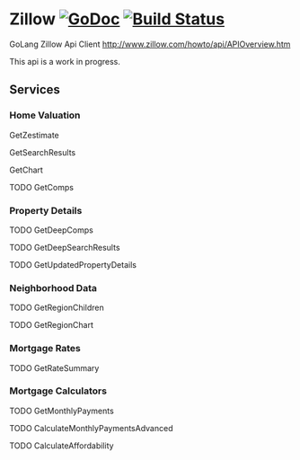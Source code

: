 # Zillow [![GoDoc](https://godoc.org/github.com/jmank88/zillow?status.svg)](https://godoc.org/github.com/jmank88/zillow) [![Build Status](https://travis-ci.org/jmank88/zillow.svg)](https://travis-ci.org/jmank88/zillow)
GoLang Zillow Api Client
http://www.zillow.com/howto/api/APIOverview.htm

This api is a work in progress.

## Services
### Home Valuation
GetZestimate

GetSearchResults

GetChart

TODO GetComps

### Property Details
TODO GetDeepComps

TODO GetDeepSearchResults

TODO GetUpdatedPropertyDetails

### Neighborhood Data
TODO GetRegionChildren

TODO GetRegionChart

### Mortgage Rates
TODO GetRateSummary

### Mortgage Calculators
TODO GetMonthlyPayments

TODO CalculateMonthlyPaymentsAdvanced

TODO CalculateAffordability
